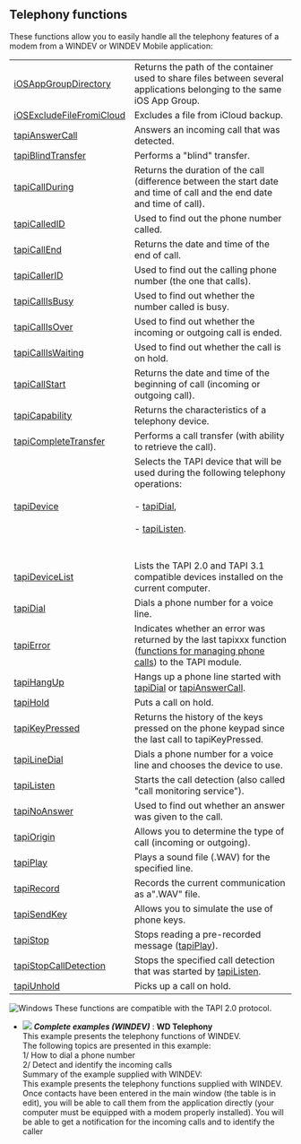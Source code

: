 


## Telephony functions
			



<a name="NOTE1"></a>
<a name="NOTE1_1"></a>
These functions allow you to easily handle all the telephony features of a modem from a WINDEV or WINDEV Mobile application:



|   |   |
| --- | --- |
| [iOSAppGroupDirectory](../WDLang3/1410088694.md) | Returns the path of the container used to share files between several applications belonging to the same iOS App Group. |
| [iOSExcludeFileFromiCloud](../WDLang3/1000021779.md) | Excludes a file from iCloud backup. |
| [tapiAnswerCall](../WDLang3/3076026.md) | Answers an incoming call that was detected. |
| [tapiBlindTransfer](../WDLang3/3076011.md) | Performs a "blind" transfer. |
| [tapiCallDuring](../WDLang3/3076004.md) | Returns the duration of the call (difference between the start date and time of call and the end date and time of call). |
| [tapiCalledID](../WDLang3/3076025.md) | Used to find out the phone number called. |
| [tapiCallEnd](../WDLang3/3076002.md) | Returns the date and time of the end of call. |
| [tapiCallerID](../WDLang3/3076010.md) | Used to find out the calling phone number (the one that calls). |
| [tapiCallIsBusy](../WDLang3/3076017.md) | Used to find out whether the number called is busy. |
| [tapiCallIsOver](../WDLang3/3076003.md) | Used to find out whether the incoming or outgoing call is ended. |
| [tapiCallIsWaiting](../WDLang3/3076033.md) | Used to find out whether the call is on hold. |
| [tapiCallStart](../WDLang3/3076006.md) | Returns the date and time of the beginning of call (incoming or outgoing call). |
| [tapiCapability](../WDLang3/3076014.md) | Returns the characteristics of a telephony device. |
| [tapiCompleteTransfer](../WDLang3/3076021.md) | Performs a call transfer (with ability to retrieve the call). |
| [tapiDevice](../WDLang3/3076032.md) | Selects the TAPI device that will be used during the following telephony operations: <br><br>- [tapiDial](../WDLang3/3076013.md),<br><br>- [tapiListen](../WDLang3/3076029.md).<br><br><br> |
| [tapiDeviceList](../WDLang3/3076024.md) | Lists the TAPI 2.0 and TAPI 3.1 compatible devices installed on the current computer. |
| [tapiDial](../WDLang3/3076013.md) | Dials a phone number for a voice line. |
| [tapiError](../WDLang3/3076020.md) | Indicates whether an error was returned by the last tapixxx function ([functions for managing phone calls](../WDLang3/3076005.md)) to the TAPI module. |
| [tapiHangUp](../WDLang3/3076030.md) | Hangs up a phone line started with [tapiDial](../WDLang3/3076013.md) or [tapiAnswerCall](../WDLang3/3076026.md). |
| [tapiHold](../WDLang3/3076034.md) | Puts a call on hold. |
| [tapiKeyPressed](../WDLang3/3076027.md) | Returns the history of the keys pressed on the phone keypad since the last call to tapiKeyPressed. |
| [tapiLineDial](../WDLang3/3076012.md) | Dials a phone number for a voice line and chooses the device to use. |
| [tapiListen](../WDLang3/3076029.md) | Starts the call detection (also called "call monitoring service"). |
| [tapiNoAnswer](../WDLang3/3076008.md) | Used to find out whether an answer was given to the call. |
| [tapiOrigin](../WDLang3/3076028.md) | Allows you to determine the type of call (incoming or outgoing). |
| [tapiPlay](../WDLang3/3076023.md) | Plays a sound file (.WAV) for the specified line. |
| [tapiRecord](../WDLang3/3076019.md) | Records the current communication as a".WAV" file. |
| [tapiSendKey](../WDLang3/3076018.md) | Allows you to simulate the use of phone keys. |
| [tapiStop](../WDLang3/3076007.md) | Stops reading a pre-recorded message ([tapiPlay](../WDLang3/3076023.md)). |
| [tapiStopCallDetection](../WDLang3/3076022.md) | Stops the specified call detection that was started by [tapiListen](../WDLang3/3076029.md). |
| [tapiUnhold](../WDLang3/3076035.md) | Picks up a call on hold. |







![Windows](https://doc.pcsoft.fr/ext/images/us/WINDOWS.png) These functions are compatible with the TAPI 2.0 protocol.


- ![](https://doc.pcsoft.fr/en-US/images/image.awp?langid=3&name=WDTelephony.gif) ***Complete examples (WINDEV)*** : **WD Telephony** <br>This example presents the telephony functions of WINDEV.<br>The following topics are presented in this example:<br>1/ How to dial a phone number<br>2/ Detect and identify the incoming calls<br>Summary of the example supplied with WINDEV:	<br>This example presents the telephony functions supplied with WINDEV. Once contacts have been entered in the main window (the table is in edit), you will be able to call them from the application directly (your computer must be equipped with a modem properly installed). You will be able to get a notification for the incoming calls and to identify the caller


